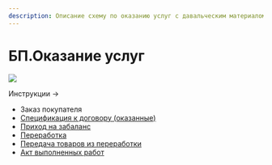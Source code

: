 ```yaml
---
description: Описание схему по оказанию услуг с давальческим материалом
---
```


# БП.Оказание услуг

![](<../../../.gitbook/assets/image (333).png>)

Инструкции ->&#x20;

* Заказ покупателя
* [Спецификация к договору (оказанные)](../../../uchet/kooperaciya/okazanie-uslug/specifikacii-na-uslugi-okazannye.md)
* [Приход на забаланс](../../../uchet/postuplenie-tovarov-i-uslug/prikhod-na-zabalans.md)
* [Переработка](../../../upravlenie-proizvodstvom/pererabotka/)
* [Передача товаров из переработки](../../../uchet/kooperaciya/okazanie-uslug/peredacha-tovarov-v-pererabotku.md)
* [Акт выполненных работ](../../../uchet/kooperaciya/okazanie-uslug/akt-vypolnennykh-rabot.md)
